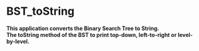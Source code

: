 # BST_toString
**This application converts the Binary Search Tree to String.<br>
The toString method of the BST to print top-down, left-to-right or level-by-level.**
